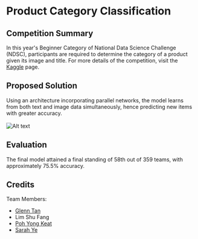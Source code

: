 # Product Category Classification
## Competition Summary
In this year's Beginner Category of National Data Science Challenge (NDSC), participants are required to determine the category of a product given its image and title. For more details of the competition, visit the [Kaggle] page.

## Proposed Solution
Using an architecture incorporating parallel networks, the model learns from both text and image data simultaneously, hence predicting new items with greater accuracy.
<br />
<br />
![Alt text](https://drive.google.com/uc?id=1Jn3qcv8jEFyuY2Zh0u1Q9pjxmYqupXYh)

## Evaluation
The final model attained a final standing of 58th out of 359 teams, with approximately 75.5% accuracy.

## Credits
Team Members:
 - [Glenn Tan]
 - Lim Shu Fang
 - [Poh Yong Keat]
 - [Sarah Ye]

[Kaggle]: https://www.kaggle.com/c/ndsc-beginner
[Poh Yong Keat]: https://github.com/pohyk123
[Sarah Ye]: https://github.com/sarahyyx96
[Glenn Tan]: https://github.com/gtan039
